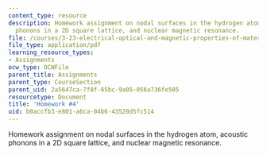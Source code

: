 ```yaml
---
content_type: resource
description: Homework assignment on nodal surfaces in the hydrogen atom, acoustic
  phonons in a 2D square lattice, and nuclear magnetic resonance.
file: /courses/3-23-electrical-optical-and-magnetic-properties-of-materials-fall-2007/b0accfb3e801a6ca04b643520d5fc514_ps4.pdf
file_type: application/pdf
learning_resource_types:
- Assignments
ocw_type: OCWFile
parent_title: Assignments
parent_type: CourseSection
parent_uid: 2a5647ca-7f8f-65bc-9a05-056a736fe505
resourcetype: Document
title: 'Homework #4'
uid: b0accfb3-e801-a6ca-04b6-43520d5fc514
---
```

Homework assignment on nodal surfaces in the hydrogen atom, acoustic phonons in a 2D square lattice, and nuclear magnetic resonance.

